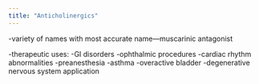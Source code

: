 ```yaml
---
title: "Anticholinergics"
---
```

-variety of names with most accurate name&#8212;muscarinic antagonist

-therapeutic uses:
-GI disorders
-ophthalmic procedures
-cardiac rhythm abnormalities
-preanesthesia
-asthma
-overactive bladder
-degenerative nervous system application


